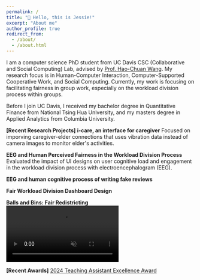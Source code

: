```yaml
---
permalink: /
title: "👋 Hello, this is Jessie!"
excerpt: "About me"
author_profile: true
redirect_from: 
  - /about/
  - /about.html
---
```


I am a computer science PhD student from UC Davis CSC (Collaborative and Social Computing) Lab, advised by [Prof. Hao-Chuan Wang](https://www.haochuanwang.info/). My research focus is in Human-Computer Interaction, Computer-Supported Cooperative Work, and Social Computing. Currently, my work is focusing on facilitating fairness in group work, especially on the workload division process within groups.

Before I join UC Davis, I received my bachelor degree in Quantitative Finance from National Tsing Hua University, and my masters degree in Applied Analytics from Columbia University.

**[Recent Research Projects]**
**i-care, an interface for caregiver**
Focused on imporving caregiver-elder connections that uses vibration data instead of camera images to monitor elder's activities.

**EEG and Human Perceived Fairness in the Workload Division Process**
Evaluated the impact of UI designs on user cognitive load and engagement in the workload division process with electroencephalogram (EEG).

**EEG and human cognitive process of writing fake reviews**

**Fair Workload Division Dashboard Design**


**Balls and Bins: Fair Redistricting**
<video width="300" height="150" controls autoplay muted>
  <source src="files/ballsandbin1.mp4" type="video/mp4">
  Your browser does not support the video tag.
</video>


**[Recent Awards]**
[2024 Teaching Assistant Excellence Award](https://engineering.ucdavis.edu/news/departments-recognize-faculty-and-students-excellence-teaching-learning)


